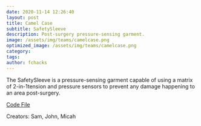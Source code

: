 ```yaml
---
date: 2020-11-14 12:26:40
layout: post
title: Camel Case
subtitle: SafetySleeve
description: Post-surgery pressure-sensing garment.
image: /assets/img/teams/camelcase.png
optimized_image: /assets/img/teams/camelcase.png
category:
tags:
author: fchacks
---
```


The SafetySleeve is a pressure-sensing garment capable of using a matrix of
2-in-1tension and pressure sensors to prevent any damage happening to an area
post-surgery.

<a href="https://github.com/spersinger/fchacks-safety-sleeve">Code File</a>

Creators: Sam, John, Micah
